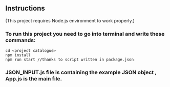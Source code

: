 ## Instructions
(This project requires Node.js environment to work properly.)

### To run this project you need to go into terminal and write these commands:

```
cd <project catalogue>
npm install
npm run start //thanks to script written in package.json
```

### JSON_INPUT.js file is containing the example JSON object , App.js is the main file.
